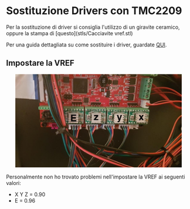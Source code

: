 # Sostituzione Drivers con TMC2209

Per la sostituzione di driver si consiglia l'utilizzo di un giravite ceramico, oppure la stampa di [questo](stls/Cacciavite vref.stl)

Per una guida dettagliata su come sostituire i driver, guardate [QUI](https://fbghostita.miraheze.org/wiki/Upgrade_a_tmc2209).

## Impostare la VREF

<p align="center">
      <img width="90%" src="Images/drivers.JPG">
    </p>

Personalmente non ho trovato problemi nell'impostare la VREF ai seguenti valori:

- X Y Z = 0.90
- E = 0.96

